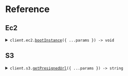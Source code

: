 # Reference

## Ec2

<details><summary><code>client.ec2.<a href="/src/api/resources/ec2/client/Client.ts">bootInstance</a>({ ...params }) -> void</code></summary>
<dl>
<dd>

#### 🔌 Usage

<dl>
<dd>

<dl>
<dd>

```typescript
await client.ec2.bootInstance({
    size: "string",
});
```

</dd>
</dl>
</dd>
</dl>

#### ⚙️ Parameters

<dl>
<dd>

<dl>
<dd>

**request:** `SeedMultiUrlEnvironmentNoDefault.BootInstanceRequest`

</dd>
</dl>

<dl>
<dd>

**requestOptions:** `Ec2.RequestOptions`

</dd>
</dl>
</dd>
</dl>

</dd>
</dl>
</details>

## S3

<details><summary><code>client.s3.<a href="/src/api/resources/s3/client/Client.ts">getPresignedUrl</a>({ ...params }) -> string</code></summary>
<dl>
<dd>

#### 🔌 Usage

<dl>
<dd>

<dl>
<dd>

```typescript
await client.s3.getPresignedUrl({
    s3Key: "string",
});
```

</dd>
</dl>
</dd>
</dl>

#### ⚙️ Parameters

<dl>
<dd>

<dl>
<dd>

**request:** `SeedMultiUrlEnvironmentNoDefault.GetPresignedUrlRequest`

</dd>
</dl>

<dl>
<dd>

**requestOptions:** `S3.RequestOptions`

</dd>
</dl>
</dd>
</dl>

</dd>
</dl>
</details>

